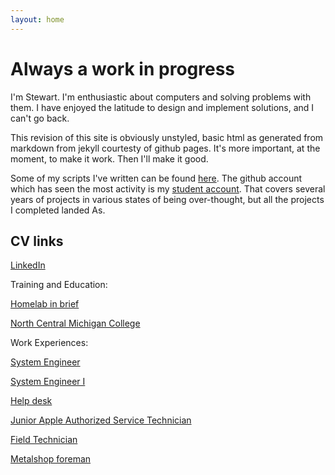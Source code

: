 ```yaml
---
layout: home
---
```

# Always a work in progress

I'm Stewart. I'm enthusiastic about computers and solving problems with them. I
have enjoyed the latitude to design and implement solutions, and I can't go
back.

This revision of this site is obviously unstyled, basic html as generated from
markdown from jekyll courtesty of github pages. It's more important, at the
moment, to make it work. Then I'll make it good.

Some of my scripts I've written can be found
[here](https://github.com/thegoatinthemachine/some-admin-scripts). The github
account which has seen the most activity is my [student account](https://github.com/S-C-Johnston).
That covers several years of projects in various states of being over-thought,
but all the projects I completed landed As.

## CV links

[LinkedIn](https://www.linkedin.com/in/stewart-johnston-42a4bb240)

Training and Education:

[Homelab in brief](./training_and_education/homelab.html)

[North Central Michigan College](./training_and_education/ncmc.html)

Work Experiences:

[System Engineer](./work_experiences/2019-09-harbor_springs-systems_engineer.html)

[System Engineer I](./work_experiences/2019-01-charem_isd-systems_engineer_i.html)

[Help desk](./work_experiences/2018-ncmc-help_desk.html)

[Junior Apple Authorized Service Technician](./work_experiences/2016-macpros-desktop_tech.html)

[Field Technician](./work_experiences/2015-charem_isd-field_tech.html)

[Metalshop foreman](./work_experiences/2014-jmi-foreman.html)
